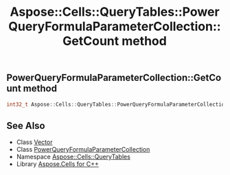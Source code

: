 ﻿---
title: Aspose::Cells::QueryTables::PowerQueryFormulaParameterCollection::GetCount method
linktitle: GetCount
second_title: Aspose.Cells for C++ API Reference
description: 'How to use GetCount method of Aspose::Cells::QueryTables::PowerQueryFormulaParameterCollection class in C++.'
type: docs
weight: 700
url: /cpp/aspose.cells.querytables/powerqueryformulaparametercollection/getcount/
---
## PowerQueryFormulaParameterCollection::GetCount method




```cpp
int32_t Aspose::Cells::QueryTables::PowerQueryFormulaParameterCollection::GetCount()
```

## See Also

* Class [Vector](../../../aspose.cells/vector/)
* Class [PowerQueryFormulaParameterCollection](../)
* Namespace [Aspose::Cells::QueryTables](../../)
* Library [Aspose.Cells for C++](../../../)
